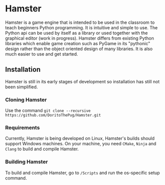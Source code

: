 # Hamster

Hamster is a game engine that is intended to be used in the classroom to teach beginners Python programming. It is intuitive and simple to use. The Python api can be used by itself as a library or used together with the graphical editor (work in progress). Hamster differs from existing Python libraries which enable game creation such as PyGame in its "pythonic" design rather than the object oriented design of many libraries. It is also much easier to use and get started.

## Installation
Hamster is still in its early stages of development so installation has still not been simplified. 

### Cloning Hamster

Use the command `git clone --recursive https://github.com/DoritoThePug/Hamster.git`

### Requirements

Currently, Hamster is being developed on Linux, Hamster's builds should support Windows machines. On your machine, you need `CMake`, `Ninja` and `Clang` to build and compile Hamster.

### Building Hamster

To build and compile Hamster, go to `/Scripts` and run the os-specific setup command.
